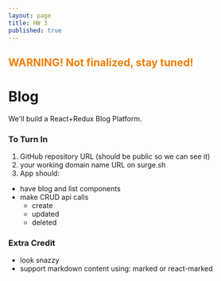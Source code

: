 ```yaml
---
layout: page
title: HW 3
published: true
---
```


## <span style="color: #F27D00">WARNING! Not finalized, stay tuned!</span> ##


# Blog

We'll build a React+Redux Blog Platform.



### To Turn In

1. GitHub repository URL (should be public so we can see it)
1. your working domain name URL on surge.sh
1. App should:
  * have blog and list components
  * make CRUD api calls
    * create
    * updated
    * deleted



### Extra Credit

* look snazzy
* support markdown content using: marked or react-marked
